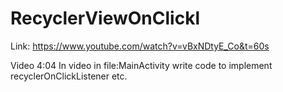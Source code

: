 # RecyclerViewOnClickl
Link: https://www.youtube.com/watch?v=vBxNDtyE_Co&t=60s

Video 4:04
In video in file:MainActivity write code to implement recyclerOnClickListener etc.
